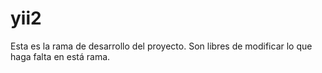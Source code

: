 # yii2
Esta es la rama de desarrollo del proyecto.
Son libres de modificar lo que haga falta en está rama.

